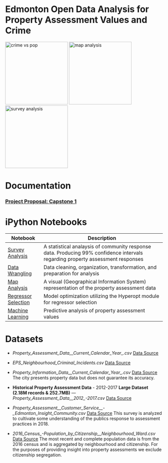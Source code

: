 # Edmonton Open Data Analysis for Property Assessment Values and Crime
<div>
  <img src="https://s3-us-west-2.amazonaws.com/schellenbergers3bucket/crime+vs+population.png" alt="crime vs pop" height="200"> <img src="https://s3-us-west-2.amazonaws.com/schellenbergers3bucket/map-analysis.png" alt="map analysis" height="200"> <img src="https://s3-us-west-2.amazonaws.com/schellenbergers3bucket/survey-responses.png" alt="survey analysis" height="200">
</div>

# Documentation

### [Project Proposal: Capstone 1](https://docs.google.com/document/d/1qs64wmLrV34E9YbAemrvvMxOk4ypyoNi5NLC1S6DeZQ/edit?usp=sharing)

# iPython Notebooks
Notebook | Description
-------- | -----------
[Survey Analysis](https://github.com/cschellenberger/Springboard/blob/master/capstone/Survey%20Analysis.ipynb) | A statistical analaysis of community response data. Producing 99% confidence intervals regarding property assessment responses 
[Data Wrangling](https://github.com/cschellenberger/Springboard/blob/master/capstone/Data%20Wrangling.ipynb) | Data cleaning, organization, transformation, and preparation for analysis
[Map Analysis](https://github.com/cschellenberger/Springboard/blob/master/capstone/Map%20Analysis.ipynb) | A visual (Geographical Information System) representation of the property assessment data
[Regressor Selection](https://github.com/cschellenberger/Springboard/blob/master/capstone/Regressor%20Selection.ipynb) | Model optimization utilizing the Hyperopt module for regressor selection
[Machine Learning](https://github.com/cschellenberger/Springboard/blob/master/capstone/Machine%20Learning.ipynb) | Predictive analysis of property assessment values

# Datasets
  - *Property_Assessment_Data__Current_Calendar_Year_.csv* [Data Source](https://data.edmonton.ca/City-Administration/Property-Assessment-Data-Current-Calendar-Year-/q7d6-ambg)

  - *EPS_Neighbourhood_Criminal_Incidents.csv* [Data Source](https://dashboard.edmonton.ca/dataset/EPS-Neighbourhood-Criminal-Incidents/xthe-mnvi)

  - *Property_Information_Data__Current_Calendar_Year_.csv* [Data Source](https://data.edmonton.ca/City-Administration/Property-Information-Data-Current-Calendar-Year-/dkk9-cj3x) The city presents property data but does not guarantee its accuracy.

  - **Historical Property Assessment Data** - 2012-2017 **Large Dataset \(2.18M records & 252.7MB\)** — *Property_Assessment_Data__2012_-_2017_.csv* [Data Source](https://data.edmonton.ca/City-Administration/Property-Assessment-Data-2012-2017-/qi6a-xuwt)

  - *Property_Assessment__Customer_Service__-_Edmonton_Insight_Community.csv* [Data Source](https://data.edmonton.ca/Surveys/Property-Assessment-Customer-Service-Edmonton-Insi/x9sw-zhhj) This survey is analyzed to cultivate some understanding of the publics response to assessment practices in 2018.
  
  - *2016_Census_-_Population_by_Citizenship__Neighbourhood_Ward_.csv* [Data Source](https://data.edmonton.ca/Census/2016-Census-Population-by-Citizenship-Neighbourhoo/2g4b-ti2n) The most recent and complete population data is from the 2016 census and is aggregated by neighbourhood and citizenship. For the purposes of providing insight into property assessments we exclude citizenship segregation.
  
